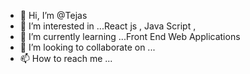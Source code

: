 - 👋 Hi, I’m @Tejas
- 👀 I’m interested in ...React js , Java Script , 
- 🌱 I’m currently learning ...Front End Web Applications
- 💞️ I’m looking to collaborate on ...
- 📫 How to reach me ...

